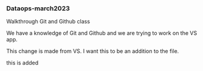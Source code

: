 ### Dataops-march2023
Walkthrough Git and Github class

We have a knowledge of Git and Github and we are trying to work on the VS app.

This change is made from VS. I want this to be an addition to the file.

this is added